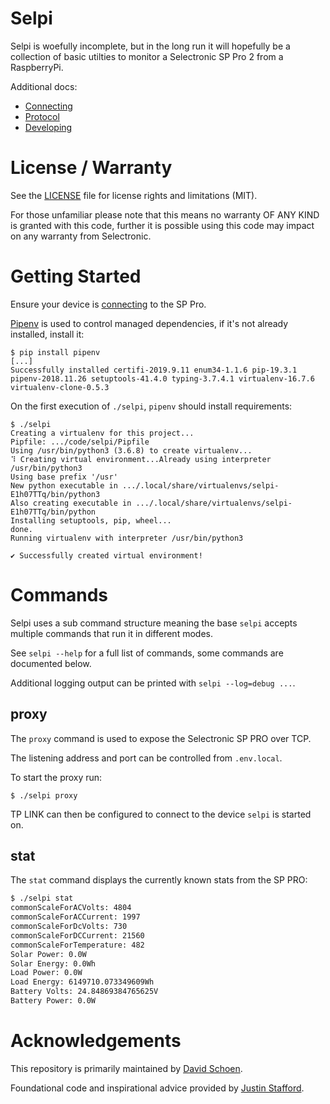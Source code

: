 # Selpi

Selpi is woefully incomplete, but in the long run it will hopefully be a collection of basic utilties to monitor a Selectronic SP Pro 2 from a RaspberryPi.

Additional docs:

 * [Connecting](docs/connecting.md)
 * [Protocol](docs/protocol.md)
 * [Developing](docs/developing.md)

# License / Warranty

See the [LICENSE](LICENSE.md) file for license rights and limitations (MIT).

For those unfamiliar please note that this means no warranty OF ANY KIND is granted with this code, further it is possible using this code may impact on any warranty from Selectronic.

# Getting Started

Ensure your device is [connecting](docs/connecting.md) to the SP Pro.

[Pipenv](https://github.com/pypa/pipenv) is used to control managed dependencies, if it's not already installed, install it:

```
$ pip install pipenv
[...]
Successfully installed certifi-2019.9.11 enum34-1.1.6 pip-19.3.1 pipenv-2018.11.26 setuptools-41.4.0 typing-3.7.4.1 virtualenv-16.7.6 virtualenv-clone-0.5.3
```

On the first execution of `./selpi`, `pipenv` should install requirements:

```
$ ./selpi
Creating a virtualenv for this project...
Pipfile: .../code/selpi/Pipfile
Using /usr/bin/python3 (3.6.8) to create virtualenv...
⠹ Creating virtual environment...Already using interpreter /usr/bin/python3
Using base prefix '/usr'
New python executable in .../.local/share/virtualenvs/selpi-E1h07TTq/bin/python3
Also creating executable in .../.local/share/virtualenvs/selpi-E1h07TTq/bin/python
Installing setuptools, pip, wheel...
done.
Running virtualenv with interpreter /usr/bin/python3

✔ Successfully created virtual environment!
```

# Commands

Selpi uses a sub command structure meaning the base `selpi` accepts multiple commands that run it in different modes.

See `selpi --help` for a full list of commands, some commands are documented below.

Additional logging output can be printed with `selpi --log=debug ...`.

## proxy

The `proxy` command is used to expose the Selectronic SP PRO over TCP.

The listening address and port can be controlled from `.env.local`.

To start the proxy run:

```
$ ./selpi proxy
```

TP LINK can then be configured to connect to the device `selpi` is started on.

## stat

The `stat` command displays the currently known stats from the SP PRO:

```bash
$ ./selpi stat
commonScaleForACVolts: 4804
commonScaleForACCurrent: 1997
commonScaleForDcVolts: 730
commonScaleForDCCurrent: 21560
commonScaleForTemperature: 482
Solar Power: 0.0W
Solar Energy: 0.0Wh
Load Power: 0.0W
Load Energy: 6149710.073349609Wh
Battery Volts: 24.84869384765625V
Battery Power: 0.0W
```

# Acknowledgements

This repository is primarily maintained by [David Schoen](http://github.com/neerolyte).

Foundational code and inspirational advice provided by [Justin Stafford](https://www.linkedin.com/in/justin-stafford-blueshift/).
